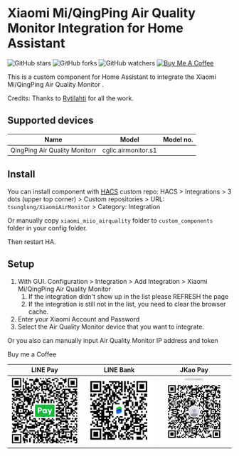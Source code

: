 # Xiaomi Mi/QingPing Air Quality Monitor Integration for Home Assistant

![GitHub stars](https://img.shields.io/github/stars/tsunglung/XiaomiAirMonitor)
![GitHub forks](https://img.shields.io/github/forks/tsunglung/XiaomiAirMonitor)
![GitHub watchers](https://img.shields.io/github/watchers/tsunglung/XiaomiAirMonitor)
<a href="https://www.buymeacoffee.com/tsunglung" target="_blank"><img src="https://cdn.buymeacoffee.com/buttons/default-orange.png" alt="Buy Me A Coffee" height="30" width="120"></a>

This is a custom component for Home Assistant to integrate the Xiaomi Mi/QingPing Air Quality Monitor .

Credits: Thanks to [Rytilahti](https://github.com/rytilahti/python-miio) for all the work.

## Supported devices

| Name                        | Model                  | Model no. |
| --------------------------- | ---------------------- | --------- |
| QingPing Air Quality Monitorr    | cgllc.airmonitor.s1       | |


## Install

You can install component with [HACS](https://hacs.xyz/) custom repo: HACS > Integrations > 3 dots (upper top corner) > Custom repositories > URL: `tsunglung/XiaomiAirMonitor` > Category: Integration

Or manually copy `xiaomi_miio_airquality` folder to `custom_components` folder in your config folder.

Then restart HA.

## Setup


1. With GUI. Configuration > Integration > Add Integration > Xiaomi Mi/QingPing Air Quality Monitor
   1. If the integration didn't show up in the list please REFRESH the page
   2. If the integration is still not in the list, you need to clear the browser cache.
2. Enter your Xiaomi Account and Password
3. Select the Air Quality Monitor device that you want to integrate.

Or you also can manually input Air Quality Monitor IP address and token

Buy me a Coffee

|  LINE Pay | LINE Bank | JKao Pay |
| :------------: | :------------: | :------------: |
|![LINE Pay](linepay.jpg "LINE Pay")|![Line Bank](linebank.jpg "Line Bank") |![Jko Pay](jkopay.jpg "Jko Pay") |
